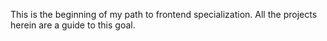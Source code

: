 This is the beginning of my path to frontend specialization.
All the projects herein are a guide to this goal.
 
